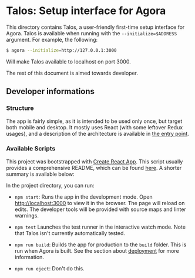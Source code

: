 # Talos: Setup interface for Agora

This directory contains Talos, a user-friendly first-time setup interface for Agora.
Talos is available when running with the `--initialize=$ADDRESS` argument.
For example, the following:
```sh
$ agora --initialize=http://127.0.0.1:3000
```
Will make Talos available to localhost on port 3000.

The rest of this document is aimed towards developer.

## Developer informations

### Structure

The app is fairly simple, as it is intended to be used only once, but target both mobile and desktop.
It mostly uses React (with some leftover Redux usages), and a description of the architecture is available in [the entry point](src/components/app/App.js).

### Available Scripts

This project was bootstrapped with [Create React App](https://github.com/facebook/create-react-app).
This script usually provides a comprehensive README, which can be found [here](https://github.com/facebook/create-react-app/blob/master/packages/cra-template/template/README.md).
A shorter summary is available below:

In the project directory, you can run:

- `npm start`: Runs the app in the development mode. Open [http://localhost:3000](http://localhost:3000) to view it in the browser. The page will reload on edits. The developer tools will be provided with source maps and linter warnings.

- `npm test` Launches the test runner in the interactive watch mode. Note that Talos isn't currently automatically tested.

- `npm run build`: Builds the app for production to the `build` folder. This is run when Agora is built. See the section about [deployment](https://facebook.github.io/create-react-app/docs/deployment) for more information.

- `npm run eject`: Don't do this.
